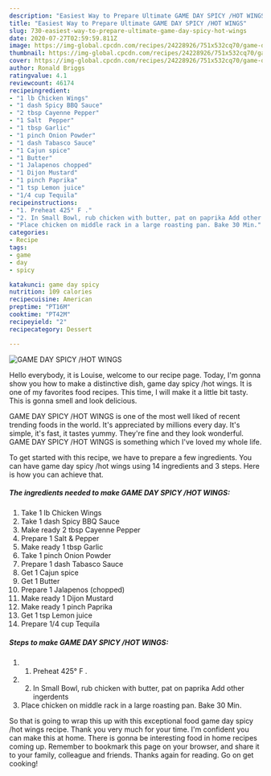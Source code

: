```yaml
---
description: "Easiest Way to Prepare Ultimate GAME DAY SPICY /HOT WINGS"
title: "Easiest Way to Prepare Ultimate GAME DAY SPICY /HOT WINGS"
slug: 730-easiest-way-to-prepare-ultimate-game-day-spicy-hot-wings
date: 2020-07-27T02:59:59.811Z
image: https://img-global.cpcdn.com/recipes/24228926/751x532cq70/game-day-spicy-hot-wings-recipe-main-photo.jpg
thumbnail: https://img-global.cpcdn.com/recipes/24228926/751x532cq70/game-day-spicy-hot-wings-recipe-main-photo.jpg
cover: https://img-global.cpcdn.com/recipes/24228926/751x532cq70/game-day-spicy-hot-wings-recipe-main-photo.jpg
author: Ronald Briggs
ratingvalue: 4.1
reviewcount: 46174
recipeingredient:
- "1 lb Chicken Wings"
- "1 dash Spicy BBQ Sauce"
- "2 tbsp Cayenne Pepper"
- "1 Salt  Pepper"
- "1 tbsp Garlic"
- "1 pinch Onion Powder"
- "1 dash Tabasco Sauce"
- "1 Cajun spice"
- "1 Butter"
- "1 Jalapenos chopped"
- "1 Dijon Mustard"
- "1 pinch Paprika"
- "1 tsp Lemon juice"
- "1/4 cup Tequila"
recipeinstructions:
- "1. Preheat 425° F ."
- "2. In Small Bowl, rub chicken with butter, pat on paprika Add other ingerdents"
- "Place chicken on middle rack in a large roasting pan. Bake 30 Min."
categories:
- Recipe
tags:
- game
- day
- spicy

katakunci: game day spicy 
nutrition: 109 calories
recipecuisine: American
preptime: "PT16M"
cooktime: "PT42M"
recipeyield: "2"
recipecategory: Dessert

---
```



![GAME DAY SPICY /HOT WINGS](https://img-global.cpcdn.com/recipes/24228926/751x532cq70/game-day-spicy-hot-wings-recipe-main-photo.jpg)

Hello everybody, it is Louise, welcome to our recipe page. Today, I'm gonna show you how to make a distinctive dish, game day spicy /hot wings. It is one of my favorites food recipes. This time, I will make it a little bit tasty. This is gonna smell and look delicious.

GAME DAY SPICY /HOT WINGS is one of the most well liked of recent trending foods in the world. It's appreciated by millions every day. It's simple, it's fast, it tastes yummy. They're fine and they look wonderful. GAME DAY SPICY /HOT WINGS is something which I've loved my whole life.




To get started with this recipe, we have to prepare a few ingredients. You can have game day spicy /hot wings using 14 ingredients and 3 steps. Here is how you can achieve that.

<!--inarticleads1-->

##### The ingredients needed to make GAME DAY SPICY /HOT WINGS:

1. Take 1 lb Chicken Wings
1. Take 1 dash Spicy BBQ Sauce
1. Make ready 2 tbsp Cayenne Pepper
1. Prepare 1 Salt &amp; Pepper
1. Make ready 1 tbsp Garlic
1. Take 1 pinch Onion Powder
1. Prepare 1 dash Tabasco Sauce
1. Get 1 Cajun spice
1. Get 1 Butter
1. Prepare 1 Jalapenos (chopped)
1. Make ready 1 Dijon Mustard
1. Make ready 1 pinch Paprika
1. Get 1 tsp Lemon juice
1. Prepare 1/4 cup Tequila




<!--inarticleads2-->

##### Steps to make GAME DAY SPICY /HOT WINGS:

1. 1. Preheat 425° F .
1. 2. In Small Bowl, rub chicken with butter, pat on paprika Add other ingerdents
1. Place chicken on middle rack in a large roasting pan. Bake 30 Min.




So that is going to wrap this up with this exceptional food game day spicy /hot wings recipe. Thank you very much for your time. I'm confident you can make this at home. There is gonna be interesting food in home recipes coming up. Remember to bookmark this page on your browser, and share it to your family, colleague and friends. Thanks again for reading. Go on get cooking!
